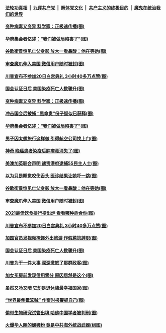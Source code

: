 

####  [法轮功真相](../../../../basic/blob/master/README.md?t=01112202) &nbsp;|&nbsp; [九评共产党](../../../../9ping.md/blob/master/README.md?t=01112202) &nbsp;|&nbsp; [解体党文化](../../../../jtdwh.md/blob/master/README.md?t=01112202)  &nbsp;|&nbsp; [共产主义的终极目的](../../../../gczydzjmd.md/blob/master/README.md?t=01112202) &nbsp;|&nbsp; [魔鬼在统治我们的世界](../../../../mgztzwmdsj.md/blob/master/README.md?t=01112202) 

#### [变种病毒又变异 科学家：正极速传播(图)](../pages/p3/958704.md?t=01112202) 

#### [华府集会者忆述：“我们被做局陷害了”(图)](../pages/p3/958698.md?t=01112202) 

#### [谷歌街景惊见亡父身影 放大一看鼻酸：他在等她(图)](../pages/p3/958590.md?t=01112202) 

#### [审查魔爪伸入美国 微信用户随时被封(图)](../pages/p3/958574.md?t=01112202) 

#### [川普宣布不参加20日白宫典礼 3小时40多万点赞(图)](../pages/p3/958517.md?t=01112202) 

#### [国会认证日后 美国染疫死亡人数骤升(图)](../pages/p3/958512.md?t=01112202) 

#### [变种病毒又变异 科学家：正极速传播(图)](../pages/p3/958704.md?t=01112202) 

#### [冲击国会后被捕 “黑命贵”份子疑似已获释(图)](../pages/p3/958703.md?t=01112202) 

#### [华府集会者忆述：“我们被做局陷害了”(图)](../pages/p3/958698.md?t=01112202) 

#### [男子因太想旅行这样做 引得航空公司找上门(图)](../pages/p3/958686.md?t=01112202) 

#### [神奇 晚癌患者染疫后肿瘤竟消失了(图)](../pages/p3/958681.md?t=01112202) 

#### [美澳加英联合声明 谴责港府逮捕55民主人士(图)](../pages/p3/958624.md?t=01112202) 

#### [以为只是睡觉咬伤舌头 医诊结果让她吓一跳(图)](../pages/p3/958601.md?t=01112202) 

#### [谷歌街景惊见亡父身影 放大一看鼻酸：他在等她(图)](../pages/p3/958590.md?t=01112202) 

#### [审查魔爪伸入美国 微信用户随时被封(图)](../pages/p3/958574.md?t=01112202) 

#### [2021最佳饮食排行榜出炉 看看哪种适合你(图)](../pages/p3/958505.md?t=01112202) 

#### [川普宣布不参加20日白宫典礼 3小时40多万点赞(图)](../pages/p3/958517.md?t=01112202) 

#### [加国官员发视频掩饰外出旅游 作假尴尬辞职(图)](../pages/p3/958516.md?t=01112202) 

#### [国会认证日后 美国染疫死亡人数骤升(图)](../pages/p3/958512.md?t=01112202) 

#### [川普为干一件大事 深深激怒了那群政客(图)](../pages/p3/958504.md?t=01112202) 

#### [加女买房前发现信用零分 原因居然是这个(图)](../pages/p3/958506.md?t=01112202) 

#### [虽然又冷又暗 它却是退休族最幸福国家(图)](../pages/p3/958489.md?t=01112202) 

#### [“世界最倒霉笨贼” 作案时报警抓自己(图)](../pages/p3/958503.md?t=01112202) 

#### [偷带生物研究试管出境 哈佛中国学者被判刑(图)](../pages/p3/958500.md?t=01112202) 

#### [火爆华人圈的螺狮粉 竟是中共海外统战武器(组图)](../pages/p3/958491.md?t=01112202) 


